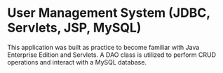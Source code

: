# User Management System (JDBC, Servlets, JSP, MySQL)

This application was built as practice to become familiar with Java Enterprise Edition and Servlets. A DAO class is utilized to perform CRUD operations and interact with a MySQL database.
